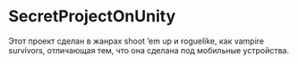 # SecretProjectOnUnity
Этот проект сделан в жанрах shoot ’em up и roguelike, как vampire survivors, отличающая тем, что она сделана под мобильные устройства. 
